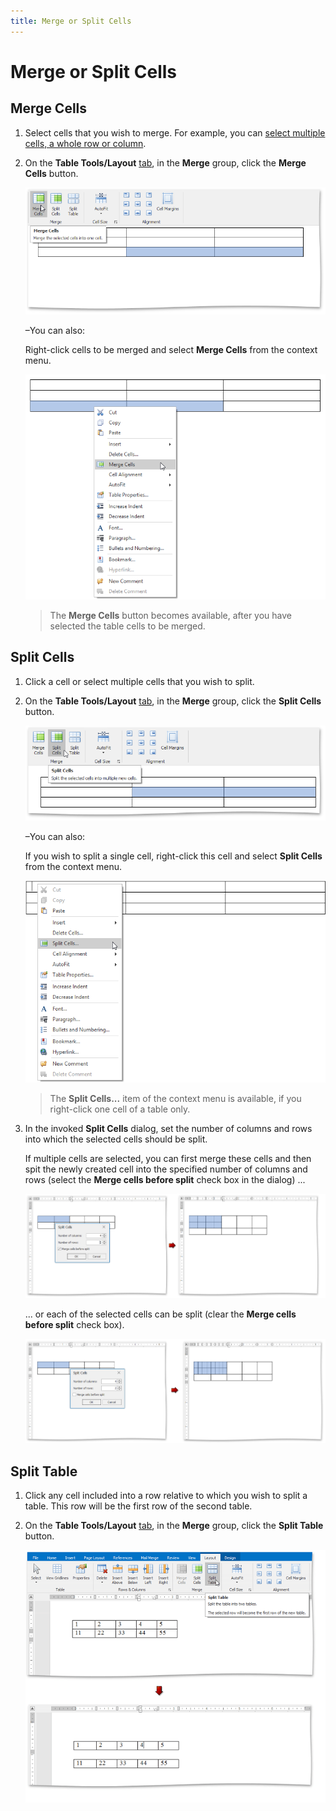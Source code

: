 ```yaml
---
title: Merge or Split Cells
---
```

# Merge or Split Cells
## Merge Cells
1. Select cells that you wish to merge. For example, you can [select multiple cells, a whole row or column](select-a-cell-row-or-column.md).
2. On the **Table Tools/Layout** [ tab](../text-editor-ui/ribbon-interface.md), in the **Merge** group, click the **Merge Cells** button.
	
	![RTETablesMergeCellsbutton](../../../images/img121429.png)
	
	–You can also:
	
	Right-click cells to be merged and select **Merge Cells** from the context menu.
	
	![RTETablesMergeCellsContextMenu](../../../images/img121430.png)
	
	> The **Merge Cells** button becomes available, after you have selected the table cells to be merged.

## Split Cells
1. Click a cell or select multiple cells that you wish to split.
2. On the **Table Tools/Layout** [ tab](../text-editor-ui/ribbon-interface.md), in the **Merge** group, click the **Split Cells** button.
	
	![RTETablesSplitCellsButton](../../../images/img121431.png)
	
	–You can also:
	
	If you wish to split a single cell, right-click this cell and select **Split Cells** from the context menu.
	
	![RTEtAblesSplitCellsContextMenu](../../../images/img121432.png)
	
	> The **Split Cells...** item of the context menu is available, if you right-click one cell of a table only.
3. In the invoked **Split Cells** dialog, set the number of columns and rows into which the selected cells should be split.
	
	If multiple cells are selected, you can first merge these cells and then spit the newly created cell into the specified number of columns and rows (select the **Merge cells before split** check box in the dialog) ...
	
	![RTETablesSplitCells_MergeCellsBeforeSplit](../../../images/img121433.png)
	
	... or each of the selected cells can be split (clear the **Merge cells before split** check box).
	
	![RTETablesSplitCells_DoNotMergeBeforeSplit](../../../images/img121434.png)

## Split Table
1. Click any cell included into a row relative to which you wish to split a table. This row will be the first row of the second table.
2. On the **Table Tools/Layout** [ tab](../text-editor-ui/ribbon-interface.md), in the **Merge** group, click the **Split Table** button.
	
	![RTETablesSplitTable](../../../images/img121435.png)